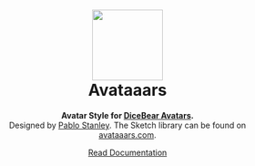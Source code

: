 <h1 align="center"><img src="https://dicebear.com/api/avataaars/1.svg" width="124" /> <br />Avataaars</h1>
<p align="center">
  <strong>Avatar Style for <a href="https://dicebear.com/">DiceBear Avatars</a>.</strong><br />
  Designed by <a href="https://www.pablostanley.com/">Pablo Stanley</a>. The Sketch library can be found on <a href="https://avataaars.com/">avataaars.com</a>.
</p>

<p align="center">
  <a href="https://dicebear.com/styles/avataaars">
    Read Documentation
  </a>
</p>
